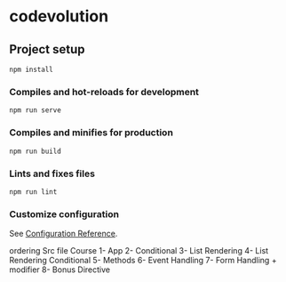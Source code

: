 # codevolution

## Project setup
```
npm install
```

### Compiles and hot-reloads for development
```
npm run serve
```

### Compiles and minifies for production
```
npm run build
```

### Lints and fixes files
```
npm run lint
```

### Customize configuration
See [Configuration Reference](https://cli.vuejs.org/config/).

ordering Src file Course 
1- App 
2- Conditional
3- List Rendering
4- List Rendering Conditional
5- Methods
6- Event Handling
7- Form Handling + modifier
8- Bonus Directive

